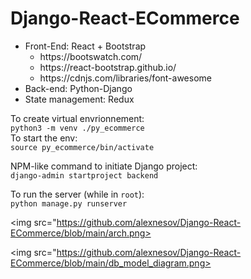 # Django-React-ECommerce


<ul>
<li>Front-End: React + Bootstrap 
<ul>
<li>https://bootswatch.com/
<li>https://react-bootstrap.github.io/
<li>https://cdnjs.com/libraries/font-awesome
</ul>
<li>Back-end: Python-Django</li>
<li>State management: Redux</li>
</ul>


To create virtual envrionnement:<br>
```python3 -m venv ./py_ecommerce```
<br>
To start the env:<br>
```source py_ecommerce/bin/activate```


NPM-like command to initiate Django project:<br>
```django-admin startproject backend```


To run the server (while in ``` root ```):<br>
```python manage.py runserver```

<img src="https://github.com/alexnesov/Django-React-ECommerce/blob/main/arch.png>





<img src="https://github.com/alexnesov/Django-React-ECommerce/blob/main/db_model_diagram.png>
